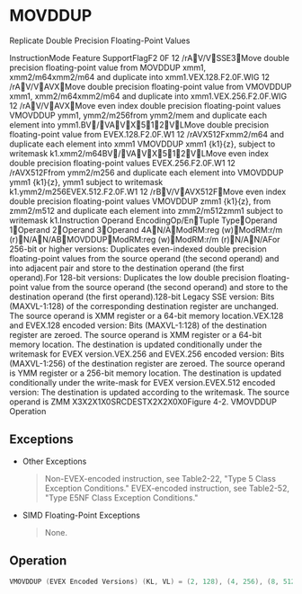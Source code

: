 # MOVDDUP

Replicate Double Precision Floating-Point Values

InstructionMode Feature SupportFlagF2 0F 12 /rAV/VSSE3Move double precision floating-point value from MOVDDUP xmm1, xmm2/m64xmm2/m64 and duplicate into xmm1.VEX.128.F2.0F.WIG 12 /rAV/VAVXMove double precision floating-point value from VMOVDDUP xmm1, xmm2/m64xmm2/m64 and duplicate into xmm1.VEX.256.F2.0F.WIG 12 /rAV/VAVXMove even index double precision floating-point values VMOVDDUP ymm1, ymm2/m256from ymm2/mem and duplicate each element into ymm1.BV/VAVX512VLMove double precision floating-point value from EVEX.128.F2.0F.W1 12 /rAVX512Fxmm2/m64 and duplicate each element into xmm1 VMOVDDUP xmm1 {k1}{z}, subject to writemask k1.xmm2/m64BV/VAVX512VLMove even index double precision floating-point values EVEX.256.F2.0F.W1 12 /rAVX512Ffrom ymm2/m256 and duplicate each element into VMOVDDUP ymm1 {k1}{z}, ymm1 subject to writemask k1.ymm2/m256EVEX.512.F2.0F.W1 12 /rBV/VAVX512FMove even index double precision floating-point values VMOVDDUP zmm1 {k1}{z}, from zmm2/m512 and duplicate each element into zmm2/m512zmm1 subject to writemask k1.Instruction Operand EncodingOp/EnTuple TypeOperand 1Operand 2Operand 3Operand 4AN/AModRM:reg (w)ModRM:r/m (r)N/AN/ABMOVDDUPModRM:reg (w)ModRM:r/m (r)N/AN/AFor 256-bit or higher versions: Duplicates even-indexed double precision floating-point values from the source operand (the second operand) and into adjacent pair and store to the destination operand (the first operand).For 128-bit versions: Duplicates the low double precision floating-point value from the source operand (the second operand) and store to the destination operand (the first operand).128-bit Legacy SSE version: Bits (MAXVL-1:128) of the corresponding destination register are unchanged.
The source operand is XMM register or a 64-bit memory location.VEX.128 and EVEX.128 encoded version: Bits (MAXVL-1:128) of the destination register are zeroed.
The source operand is XMM register or a 64-bit memory location.
The destination is updated conditionally under the writemask for EVEX version.VEX.256 and EVEX.256 encoded version: Bits (MAXVL-1:256) of the destination register are zeroed.
The source operand is YMM register or a 256-bit memory location.
The destination is updated conditionally under the write-mask for EVEX version.EVEX.512 encoded version: The destination is updated according to the writemask.
The source operand is ZMM X3X2X1X0SRCDESTX2X2X0X0Figure 4-2.
 VMOVDDUP Operation

## Exceptions

- Other Exceptions
  > Non-EVEX-encoded instruction, see Table2-22, "Type 5 Class Exception Conditions."
  > EVEX-encoded instruction, see Table2-52, "Type E5NF Class Exception Conditions."
- SIMD Floating-Point Exceptions
  > None.

## Operation

```C
VMOVDDUP (EVEX Encoded Versions) (KL, VL) = (2, 128), (4, 256), (8, 512)TMP_SRC[63:0] := SRC[63:0] TMP_SRC[127:64] := SRC[63:0]IF VL >= 256TMP_SRC[191:128] := SRC[191:128]TMP_SRC[255:192] := SRC[191:128]FI;IF VL >= 512TMP_SRC[319:256] := SRC[319:256]TMP_SRC[383:320] := SRC[319:256]TMP_SRC[477:384] := SRC[477:384]TMP_SRC[511:484] := SRC[477:384]FI;FOR j := 0 TO KL-1i := j * 64IF k1[j] OR *no writemask*THEN DEST[i+63:i] := TMP_SRC[i+63:i]ELSE IF *merging-masking*; merging-maskingTHEN *DEST[i+63:i] remains unchanged*ELSE ; zeroing-maskingDEST[i+63:i] := 0 ; zeroing-maskingFIFI;ENDFORDEST[MAXVL-1:VL] := 0VMOVDDUP (VEX.256 Encoded Version)DEST[63:0] := SRC[63:0]DEST[127:64] := SRC[63:0]DEST[191:128] := SRC[191:128]DEST[255:192] := SRC[191:128]DEST[MAXVL-1:256] := 0VMOVDDUP (VEX.128 Encoded Version)DEST[63:0] := SRC[63:0]MOVDDUP (128-bit Legacy SSE Version)DEST[63:0] := SRC[63:0]DEST[127:64] := SRC[63:0]DEST[MAXVL-1:128] (Unmodified)Intel C/C++ Compiler Intrinsic EquivalentVMOVDDUP __m512d _mm512_movedup_pd( __m512d a);VMOVDDUP __m512d _mm512_mask_movedup_pd(__m512d s, __mmask8 k, __m512d a);VMOVDDUP __m512d _mm512_maskz_movedup_pd( __mmask8 k, __m512d a);VMOVDDUP __m256d _mm256_mask_movedup_pd(__m256d s, __mmask8 k, __m256d a);VMOVDDUP __m256d _mm256_maskz_movedup_pd( __mmask8 k, __m256d a);VMOVDDUP __m128d _mm_mask_movedup_pd(__m128d s, __mmask8 k, __m128d a);VMOVDDUP __m128d _mm_maskz_movedup_pd( __mmask8 k, __m128d a);MOVDDUP __m256d _mm256_movedup_pd (__m256d a);MOVDDUP __m128d _mm_movedup_pd (__m128d a);
```
